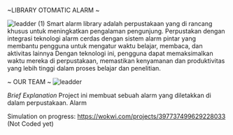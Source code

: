 ~LIBRARY OTOMATIC ALARM ~

![leadder (1)](https://github.com/miqbal483/LIBRARY/assets/168562250/7a54e567-f1b1-40a2-a387-f03c54a57625)
    Smart alarm library adalah perpustakaan yang di rancang khusus untuk meningkatkan pengalaman pengunjung. 
  Perpustakan dengan  integrasi teknologi alarm cerdas dengan sistem alarm pintar yang membantu pengguna untuk mengatur 
  waktu belajar, membaca, dan aktivitas lainnya Dengan teknologi ini, pengguna dapat memaksimalkan waktu mereka di 
  perpustakaan, memastikan kenyamanan dan produktivitas yang lebih tinggi dalam proses belajar dan penelitian.

~ OUR TEAM ~
![leadder](https://github.com/miqbal483/LIBRARY/assets/168562250/d9d76b2e-a865-4532-88ed-28f3fd9c5def)



*Brief Explanation*
Project ini membuat sebuah alarm yang diletakkan di dalam perpustakaan. Alarm 

Simulation on progress:
https://wokwi.com/projects/397737499629228033 (Not Coded yet)
